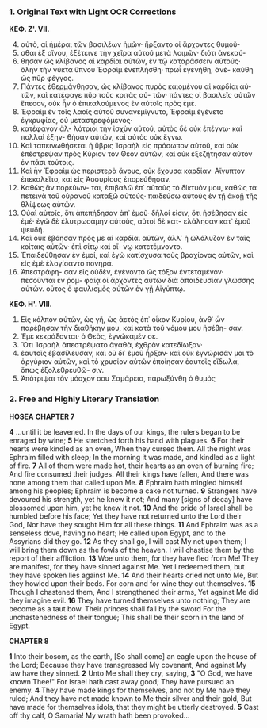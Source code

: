 ### 1. Original Text with Light OCR Corrections

**ΚΕΦ. Ζ'. VII.**

4. αὐτὸ, αἱ ἡμέραι τῶν βασιλέων ἡμῶν· ἤρξαντο οἱ ἄρχοντες θυμοῦ-
5. σθαι ἐξ οἴνου, ἐξέτεινε τὴν χεῖρα αὐτοῦ μετὰ λοιμῶν· διότι ἀνεκαύ-
6. θησαν ὡς κλίβανος αἱ καρδίαι αὐτῶν, ἐν τῷ καταράσσειν αὐτούς·
    ὅλην τὴν νύκτα ὕπνου Ἐφραὶμ ἐνεπλήσθη· πρωΐ ἐγενήθη, ἀνέ-
    καύθη ὡς πῦρ φέγγος.
7. Πάντες ἐθερμάνθησαν, ὡς κλίβανος πυρὸς καιομένου αἱ καρδίαι αὐ-
    τῶν, καὶ κατέφαγε πῦρ τοὺς κριτὰς αὐ-
    τῶν· πάντες οἱ βασιλεῖς αὐτῶν ἔπεσον, οὐκ ἦν ὁ ἐπικαλούμενος
    ἐν αὐτοῖς πρὸς ἐμέ.
8. Ἐφραὶμ ἐν τοῖς λαοῖς αὐτοῦ συνανεμίγνυτο,
    Ἐφραὶμ ἐγένετο ἐγκρυφίας, οὐ μεταστρεφόμενος·
9. κατέφαγον ἀλ-
    λότριοι τὴν ἰσχὺν αὐτοῦ, αὐτὸς δὲ οὐκ ἐπέγνω· καὶ πολλαὶ ἐξην-
    θήσαν αὐτῶν, καὶ αὐτὸς οὐκ ἔγνω.
10. Καὶ ταπεινωθήσεται ἡ ὕβρις
    Ἰσραὴλ εἰς πρόσωπον αὐτοῦ, καὶ οὐκ ἐπέστρεψαν πρὸς Κύριον τὸν
    Θεὸν αὐτῶν, καὶ οὐκ ἐξεζήτησαν αὐτὸν ἐν πᾶσι τούτοις.
11. Καὶ
    ἦν Ἐφραὶμ ὡς περιστερὰ ἄνους, οὐκ ἔχουσα καρδίαν· Αἴγυπτον
    ἐπεκαλεῖτο, καὶ εἰς Ἀσσυρίους ἐπορεύθησαν.
12. Καθὼς ἂν πορεύων-
    ται, ἐπιβαλῶ ἐπ᾿ αὐτοὺς τὸ δίκτυόν μου, καθὼς τὰ πετεινὰ τοῦ
    οὐρανοῦ καταξῶ αὐτούς· παιδεύσω αὐτοὺς ἐν τῇ ἀκοῇ τῆς θλίψεως
    αὐτῶν.
13. Οὐαὶ αὐτοῖς, ὅτι ἀπεπήδησαν ἀπ᾿ ἐμοῦ· δῆλοί εἰσιν,
    ὅτι ἠσέβησαν εἰς ἐμέ· ἐγὼ δὲ ἐλυτρωσάμην αὐτοὺς, αὐτοὶ δὲ κατ-
    ελάλησαν κατ᾿ ἐμοῦ ψευδῆ.
14. Καὶ οὐκ ἐβόησαν πρὸς με αἱ καρδίαι
    αὐτῶν, ἀλλ᾿ ἡ ὠλόλυζον ἐν ταῖς κοίταις αὐτῶν· ἐπὶ σίτῳ καὶ οἴ-
    νῳ κατετέμνοντο.
15. Ἐπαιδεύθησαν ἐν ἐμοί, καὶ ἐγὼ κατίσχυσα τοὺς
    βραχίονας αὐτῶν, καὶ εἰς ἐμὲ ἐλογίσαντο πονηρά.
16. Ἀπεστράφη-
    σαν εἰς οὐδὲν, ἐγένοντο ὡς τόξον ἐντεταμένον· πεσοῦνται ἐν ῥομ-
    φαίᾳ οἱ ἄρχοντες αὐτῶν διὰ ἀπαιδευσίαν γλώσσης αὐτῶν. οὗτος
    ὁ φαυλισμὸς αὐτῶν ἐν γῇ Αἰγύπτῳ.

**ΚΕΦ. Η'. VIII.**

1. Εἰς κόλπον αὐτῶν, ὡς γῆ, ὡς ἀετὸς ἐπ᾿ οἶκον Κυρίου, ἀνθ᾿
    ὧν παρέβησαν τὴν διαθήκην μου, καὶ κατὰ τοῦ νόμου μου ἠσέβη-
    σαν.
2. Ἐμὲ κεκράξονται· ὁ Θεὸς, ἐγνώκαμέν σε.
3. Ὅτι Ἰσραὴλ
    ἀπεστρέψατο ἀγαθὰ, ἐχθρὸν κατεδίωξαν·
4. ἑαυτοῖς ἐβασίλευσαν, καὶ
    οὐ δι᾿ ἐμοῦ ἦρξαν· καὶ οὐκ ἐγνώρισάν μοι τὸ ἀργύριον αὐτῶν, καὶ
    τὸ χρυσίον αὐτῶν ἐποίησαν ἑαυτοῖς εἴδωλα, ὅπως ἐξολεθρευθῶ-
    σιν.
5. Ἀπότριψαι τὸν μόσχον σου Σαμάρεια, παρωξύνθη ὁ θυμός

### 2. Free and Highly Literary Translation

**HOSEA**
**CHAPTER 7**

**4** ...until it be leavened.
    In the days of our kings, the rulers began to be enraged by wine;
**5** He stretched forth his hand with plagues.
**6** For their hearts were kindled as an oven,
    When they cursed them.
    All the night was Ephraim filled with sleep;
    In the morning it was made, and kindled as a light of fire.
**7** All of them were made hot, their hearts as an oven of burning fire;
    And fire consumed their judges.
    All their kings have fallen,
    And there was none among them that called upon Me.
**8** Ephraim hath mingled himself among his peoples;
    Ephraim is become a cake not turned.
**9** Strangers have devoured his strength, yet he knew it not;
    And many [signs of decay] have blossomed upon him, yet he knew it not.
**10** And the pride of Israel shall be humbled before his face;
    Yet they have not returned unto the Lord their God,
    Nor have they sought Him for all these things.
**11** And Ephraim was as a senseless dove, having no heart;
    He called upon Egypt, and to the Assyrians did they go.
**12** As they shall go, I will cast My net upon them;
    I will bring them down as the fowls of the heaven.
    I will chastise them by the report of their affliction.
**13** Woe unto them, for they have fled from Me!
    They are manifest, for they have sinned against Me.
    Yet I redeemed them, but they have spoken lies against Me.
**14** And their hearts cried not unto Me,
    But they howled upon their beds.
    For corn and for wine they cut themselves.
**15** Though I chastened them,
    And I strengthened their arms,
    Yet against Me did they imagine evil.
**16** They have turned themselves unto nothing;
    They are become as a taut bow.
    Their princes shall fall by the sword
    For the unchastenedness of their tongue;
    This shall be their scorn in the land of Egypt.

**CHAPTER 8**

**1** Into their bosom, as the earth,
    [So shall come] an eagle upon the house of the Lord;
    Because they have transgressed My covenant,
    And against My law have they sinned.
**2** Unto Me shall they cry, saying,
**3** "O God, we have known Thee!"
    For Israel hath cast away good;
    They have pursued an enemy.
**4** They have made kings for themselves, and not by Me have they ruled;
    And they have not made known to Me their silver and their gold,
    But have made for themselves idols, that they might be utterly destroyed.
**5** Cast off thy calf, O Samaria!
    My wrath hath been provoked...